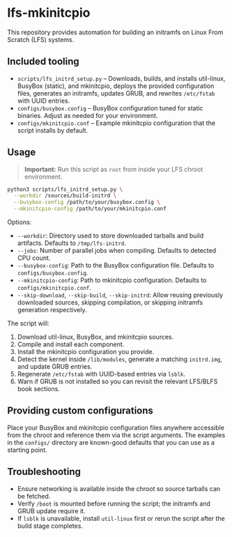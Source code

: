 # lfs-mkinitcpio

This repository provides automation for building an initramfs on Linux From Scratch (LFS) systems.

## Included tooling

* `scripts/lfs_initrd_setup.py` – Downloads, builds, and installs util-linux, BusyBox (static), and mkinitcpio, deploys the provided configuration files, generates an initramfs, updates GRUB, and rewrites `/etc/fstab` with UUID entries.
* `configs/busybox.config` – BusyBox configuration tuned for static binaries. Adjust as needed for your environment.
* `configs/mkinitcpio.conf` – Example mkinitcpio configuration that the script installs by default.

## Usage

> **Important:** Run this script as `root` from inside your LFS chroot environment.

```bash
python3 scripts/lfs_initrd_setup.py \
  --workdir /sources/build-initrd \
  --busybox-config /path/to/your/busybox.config \
  --mkinitcpio-config /path/to/your/mkinitcpio.conf
```

Options:

* `--workdir`: Directory used to store downloaded tarballs and build artifacts. Defaults to `/tmp/lfs-initrd`.
* `--jobs`: Number of parallel jobs when compiling. Defaults to detected CPU count.
* `--busybox-config`: Path to the BusyBox configuration file. Defaults to `configs/busybox.config`.
* `--mkinitcpio-config`: Path to mkinitcpio configuration. Defaults to `configs/mkinitcpio.conf`.
* `--skip-download`, `--skip-build`, `--skip-initrd`: Allow reusing previously downloaded sources, skipping compilation, or skipping initramfs generation respectively.

The script will:

1. Download util-linux, BusyBox, and mkinitcpio sources.
2. Compile and install each component.
3. Install the mkinitcpio configuration you provide.
4. Detect the kernel inside `/lib/modules`, generate a matching `initrd.img`, and update GRUB entries.
5. Regenerate `/etc/fstab` with UUID-based entries via `lsblk`.
6. Warn if GRUB is not installed so you can revisit the relevant LFS/BLFS book sections.

## Providing custom configurations

Place your BusyBox and mkinitcpio configuration files anywhere accessible from the chroot and reference them via the script arguments. The examples in the `configs/` directory are known-good defaults that you can use as a starting point.

## Troubleshooting

* Ensure networking is available inside the chroot so source tarballs can be fetched.
* Verify `/boot` is mounted before running the script; the initramfs and GRUB update require it.
* If `lsblk` is unavailable, install `util-linux` first or rerun the script after the build stage completes.
